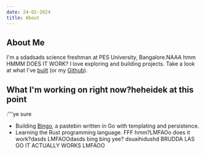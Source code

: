 ```yaml
---
date: 24-02-2024
title: About
---
```


## About Me
I'm a sdadsads science freshman at PES University, Bangalore.NAAA hmm
HMMM DOES IT WORK?
I love exploring and building projects. Take a look at what I've [built](/pages/projects/) (or my [Github](https://github.com/anirudhsudhir)).

## What I'm working on right now?heheidek at this point
:'''ye sure

- Building [Bingo](https://github.com/anirudhsudhir/Bingo), a pastebin written in Go with templating and persistence.
- Learning the Rust programming language.
FFF
hmm?LMFAOo
does it work?dasds
LMFAOOdasds
bing bing
yee?
dsuaihidushd
BRUDDA LAS GO IT ACTUALLY WORKS LMFAOO

